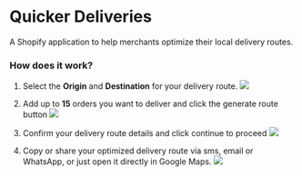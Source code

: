 # Quicker Deliveries

A Shopify application to help merchants optimize their local delivery routes.

### How does it work?

1. Select the **Origin** and **Destination** for your delivery route.
   ![](https://res.cloudinary.com/mlkmahmud/image/upload/v1618406323/1_oemddo.gif)

2. Add up to **15** orders you want to deliver and click the generate route button
   ![](https://res.cloudinary.com/mlkmahmud/image/upload/v1618404201/2_zmpyd0.gif)

3. Confirm your delivery route details and click continue to proceed
   ![](https://res.cloudinary.com/mlkmahmud/image/upload/v1618406323/3_f8bagf.gif)

4. Copy or share your optimized delivery route via sms, email or WhatsApp, or just open it directly in Google Maps.
   ![](https://res.cloudinary.com/mlkmahmud/image/upload/v1618406323/4_z5yd2q.gif)
